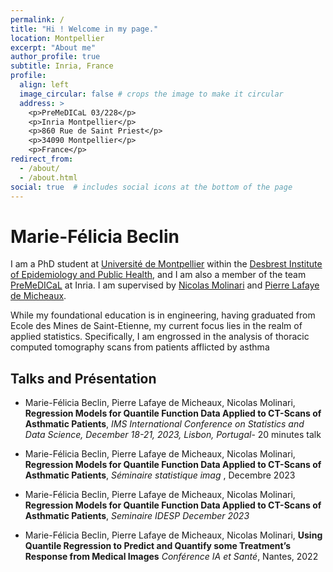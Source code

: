 ```yaml
---
permalink: /
title: "Hi ! Welcome in my page."
location: Montpellier
excerpt: "About me"
author_profile: true
subtitle: Inria, France
profile:
  align: left
  image_circular: false # crops the image to make it circular
  address: >
    <p>PreMeDICaL 03/228</p>
    <p>Inria Montpellier</p>
    <p>860 Rue de Saint Priest</p>
    <p>34090 Montpellier</p>
    <p>France</p>
redirect_from: 
  - /about/
  - /about.html
social: true  # includes social icons at the bottom of the page
---
```



Marie-Félicia Beclin
======

I am a PhD student at [Université de Montpellier](https://www.umontpellier.fr/formation) within the [Desbrest Institute of Epidemiology and Public Health](https://idesp.umontpellier.fr/), and I am also a member of the team [PreMeDICaL](https://team.inria.fr/premedical/) at Inria. I am supervised by [Nicolas Molinari](http://n.molinari.free.fr/) and [Pierre Lafaye de Micheaux](https://web.maths.unsw.edu.au/~lafaye/). 

While my foundational education is in engineering, having graduated from Ecole des Mines de Saint-Etienne, my current focus lies in the realm of applied statistics. Specifically, I am engrossed in the analysis of thoracic computed tomography scans from patients afflicted by asthma

## Talks and Présentation 

- Marie-Félicia Beclin, Pierre Lafaye de Micheaux, Nicolas Molinari, **Regression Models for Quantile Function Data Applied to CT-Scans of Asthmatic Patients**, *IMS International Conference on Statistics and Data Science, December 18-21, 2023, Lisbon, Portugal*- 20 minutes talk

- Marie-Félicia Beclin, Pierre Lafaye de Micheaux, Nicolas Molinari, **Regression Models for Quantile Function Data Applied to CT-Scans of Asthmatic Patients**, *Séminaire statistique imag* , Decembre 2023

- Marie-Félicia Beclin, Pierre Lafaye de Micheaux, Nicolas Molinari, **Regression Models for Quantile Function Data Applied to CT-Scans of Asthmatic Patients**, *Seminaire IDESP December 2023*

- Marie-Félicia Beclin, Pierre Lafaye de Micheaux, Nicolas Molinari, **Using Quantile Regression to Predict and Quantify some Treatment’s Response from Medical Images** *Conférence IA et Santé*, Nantes, 2022





